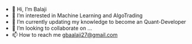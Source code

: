 - 👋 Hi, I’m Balaji
- 👀 I’m interested in Machine Learning and AlgoTrading
- 🌱 I’m currently updating my knowledge to become an Quant-Developer
- 💞️ I’m looking to collaborate on ...
- 📫 How to reach me gbaalaji27@gmail.com

<!---
g-balaji2703/g-balaji2703 is a ✨ special ✨ repository because its `README.md` (this file) appears on your GitHub profile.
You can click the Preview link to take a look at your changes.
--->
